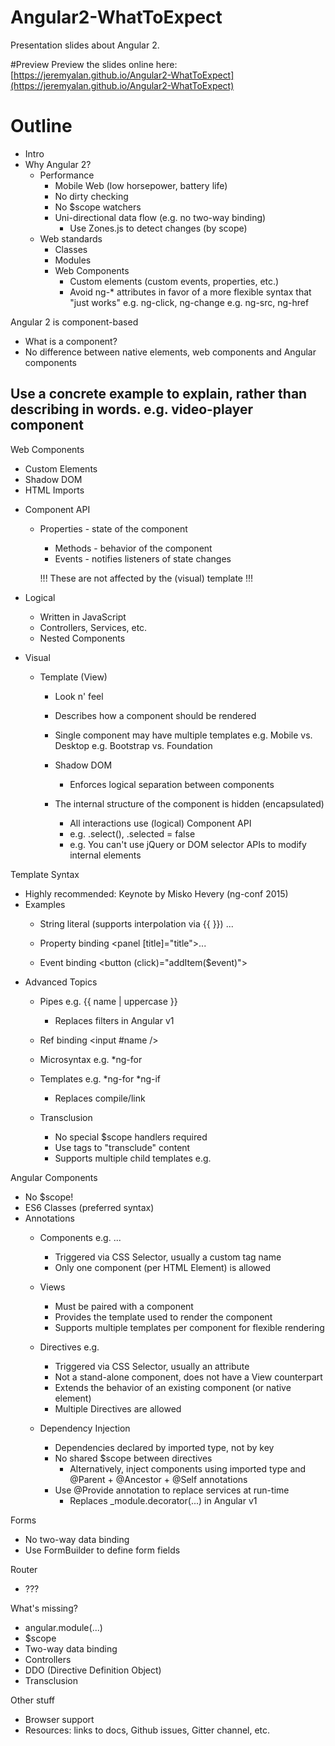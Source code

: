 # Angular2-WhatToExpect
Presentation slides about Angular 2.

#Preview
Preview the slides online here: [https://jeremyalan.github.io/Angular2-WhatToExpect](https://jeremyalan.github.io/Angular2-WhatToExpect)

# Outline
* Intro
* Why Angular 2?
  * Performance
    * Mobile Web (low horsepower, battery life)
    * No dirty checking
    * No $scope watchers
    * Uni-directional data flow (e.g. no two-way binding)
      * Use Zones.js to detect changes (by scope)
  * Web standards
    * Classes
    * Modules
    * Web Components
      * Custom elements (custom events, properties, etc.)
      * Avoid ng-* attributes in favor of a more flexible syntax that "just works"
        e.g. ng-click, ng-change
        e.g. ng-src, ng-href

Angular 2 is component-based
 - What is a component?
 - No difference between native elements, web components and Angular components

## Use a concrete example to explain, rather than describing in words. e.g. video-player component
Web Components
  - Custom Elements
  - Shadow DOM
  - HTML Imports
  
  * Component API
    * Properties - state of the component
	  * Methods - behavior of the component
	  * Events - notifies listeners of state changes
	  
	  !!! These are not affected by the (visual) template !!! 
  
  * Logical
    * Written in JavaScript
    * Controllers, Services, etc.
    * Nested Components
  * Visual
    * Template (View)
	  * Look n' feel
	  * Describes how a component should be rendered
	  * Single component may have multiple templates
	    e.g. Mobile vs. Desktop
  		e.g. Bootstrap vs. Foundation
	  
	  * Shadow DOM
	    * Enforces logical separation between components
      * The internal structure of the component is hidden (encapsulated)
		  * All interactions use (logical) Component API
        * e.g. .select(), .selected = false
        * e.g. You can't use jQuery or DOM selector APIs to modify internal elements

Template Syntax
  * Highly recommended: Keynote by Misko Hevery (ng-conf 2015)
  * Examples
    * String literal (supports interpolation via {{ }})
      <panel title="Hello {{ name }}!">...</panel>
      
    * Property binding
      <panel [title]="title">...</panel>
      
    * Event binding
      <button (click)="addItem($event)"></button>
  * Advanced Topics
    * Pipes
      e.g. {{ name | uppercase }}
      
      * Replaces filters in Angular v1

    * Ref binding
      <input #name />
    
    * Microsyntax
      e.g. *ng-for

    * Templates
      e.g. *ng-for *ng-if
      
      * Replaces compile/link

    * Transclusion
      * No special $scope handlers required
      * Use <content> tags to "transclude" content
      * Supports multiple child templates
        e.g. <content select="[head]"></content>

Angular Components
  * No $scope!
  * ES6 Classes (preferred syntax)
  * Annotations
    * Components
      e.g. <panel title="My Profile">...</panel>
      
      * Triggered via CSS Selector, usually a custom tag name
      * Only one component (per HTML Element) is allowed
    * Views
      * Must be paired with a component
      * Provides the template used to render the component
      * Supports multiple templates per component for flexible rendering
    * Directives
      e.g. <i class="icon-help" tooltip="Click here to learn more"></i>

      * Triggered via CSS Selector, usually an attribute
      * Not a stand-alone component, does not have a View counterpart
      * Extends the behavior of an existing component (or native element)
      * Multiple Directives are allowed
    * Dependency Injection
      * Dependencies declared by imported type, not by key
      * No shared $scope between directives
        * Alternatively, inject components using imported type and @Parent + @Ancestor + @Self annotations
      * Use @Provide annotation to replace services at run-time
        * Replaces _module.decorator(...) in Angular v1

Forms
  * No two-way data binding
  * Use FormBuilder to define form fields

Router
  * ???

What's missing?
  * angular.module(...)
  * $scope
  * Two-way data binding
  * Controllers
  * DDO (Directive Definition Object)
  * Transclusion



Other stuff
  * Browser support
  * Resources: links to docs, Github issues, Gitter channel, etc.